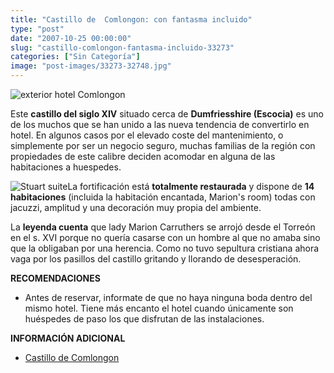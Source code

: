 ```yaml
---
title: "Castillo de  Comlongon: con fantasma incluido"
type: "post"
date: "2007-10-25 00:00:00"
slug: "castillo-comlongon-fantasma-incluido-33273"
categories: ["Sin Categoría"]
image: "post-images/33273-32748.jpg"
---
```


![exterior hotel Comlongon](post-images/33273-32748.jpg "exterior hotel Comlongon")

Este **castillo del siglo XIV** situado cerca de **Dumfriesshire (Escocia)** es uno de los muchos que se han unido a las nueva tendencia de convertirlo en hotel. En algunos casos por el elevado coste del mantenimiento, o simplemente por ser un negocio seguro, muchas familias de la región con propiedades de este calibre deciden acomodar en alguna de las habitaciones a huespedes.

![Stuart suite](post-images/33273-32750.jpg "Stuart suite")La fortificación está **totalmente restaurada** y dispone de **14 habitaciones** (incluida la habitación encantada, Marion's room) todas con jacuzzi, amplitud y una decoración muy propia del ambiente.

La **leyenda cuenta** que lady Marion Carruthers se arrojó desde el Torreón en el s. XVI porque no quería casarse con un hombre al que no amaba sino que la obligaban por una herencia. Como no tuvo sepultura cristiana ahora vaga por los pasillos del castillo gritando y llorando de desesperación.

**RECOMENDACIONES**

- Antes de reservar, informate de que no haya ninguna boda dentro del mismo hotel. Tiene más encanto el hotel cuando únicamente son huéspedes de paso los que disfrutan de las instalaciones.

**INFORMACIÓN ADICIONAL**

- [Castillo de Comlongon](http://www.comlongon.com/output/home.asp)